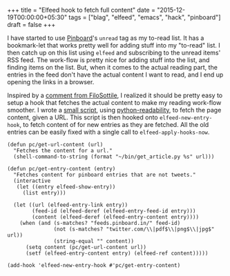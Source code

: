 +++
title = "Elfeed hook to fetch full content"
date = "2015-12-19T00:00:00+05:30"
tags = ["blag", "elfeed", "emacs", "hack", "pinboard"]
draft = false
+++

I have started to use [Pinboard](http://pinboard.in)'s `unread` tag as my to-read list.  It has a
bookmark-let that works pretty well for adding stuff into my "to-read" list.  I
then catch up on this list using `elfeed` and subscribing to the unread items'
RSS feed.  The work-flow is pretty nice for adding stuff into the list, and
finding items on the list. But, when it comes to the actual reading part, the
entries in the feed don't have the actual content I want to read, and I end up
opening the links in a browser.

Inspired by a [comment from FiloSottile](https://github.com/sursh/blaggregator/pull/80#issuecomment-165849126), I realized it should be pretty easy to
setup a hook that fetches the actual content to make my reading work-flow
smoother. I wrote a [small script](https://github.com/punchagan/dot-files/blob/master/bin/get_article.py), using [python-readability](https://github.com/buriy/python-readability), to fetch the page
content, given a URL. This script is then hooked onto `elfeed-new-entry-hook`,
to fetch content of for new entries as they are fetched.  All the old entries
can be easily fixed with a single call to `elfeed-apply-hooks-now`.

```emacs-lisp
(defun pc/get-url-content (url)
  "Fetches the content for a url."
  (shell-command-to-string (format "~/bin/get_article.py %s" url)))

(defun pc/get-entry-content (entry)
  "Fetches content for pinboard entries that are not tweets."
  (interactive
   (let ((entry elfeed-show-entry))
     (list entry)))

  (let ((url (elfeed-entry-link entry))
        (feed-id (elfeed-deref (elfeed-entry-feed-id entry)))
        (content (elfeed-deref (elfeed-entry-content entry))))
    (when (and (s-matches? "feeds.pinboard.in/" feed-id)
               (not (s-matches? "twitter.com/\\|pdf$\\|png$\\|jpg$" url))
               (string-equal "" content))
      (setq content (pc/get-url-content url))
      (setf (elfeed-entry-content entry) (elfeed-ref content)))))

(add-hook 'elfeed-new-entry-hook #'pc/get-entry-content)
```
